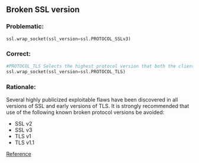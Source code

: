 ## Broken SSL version

### Problematic:


```python
ssl.wrap_socket(ssl_version=ssl.PROTOCOL_SSLv3)
```


### Correct:

```python
#PROTOCOL_TLS Selects the highest protocol version that both the client and server support.
ssl.wrap_socket(ssl_version=ssl.PROTOCOL_TLS)
```

### Rationale:

Several highly publicized exploitable flaws have been discovered in all versions of SSL and early versions of TLS. 
It is strongly recommended that use of the following known broken protocol versions be avoided:
* SSL v2
* SSL v3
* TLS v1
* TLS v1.1

[Reference](https://docs.openstack.org/bandit/latest/plugins/ssl_with_bad_version.html)